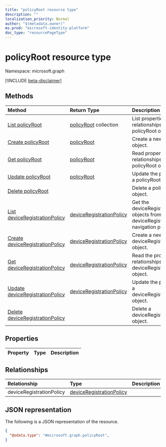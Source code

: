 ```yaml
---
title: "policyRoot resource type"
description: ""
localization_priority: Normal
author: "$(metadata.owner)"
ms.prod: "microsoft-identity-platform"
doc_type: "resourcePageType"
---
```


# policyRoot resource type

Namespace: microsoft.graph

[!INCLUDE [beta-disclaimer](../../includes/beta-disclaimer.md)]

## Methods

| Method                                                                                  | Return Type                                                           | Description                                                                                   |
| :-------------------------------------------------------------------------------------- | :-------------------------------------------------------------------- | :-------------------------------------------------------------------------------------------- |
| [List policyRoot](../api/policyroot-list.md)                                            | [policyRoot](policyRoot.md) collection                                | List properties and relationships of a policyRoot object.                                     |
| [Create policyRoot](../api/policyroot-create.md)                                        | [policyRoot](policyRoot.md)                                           | Create a new policyRoot object.                                                               |
| [Get policyRoot](../api/policyroot-get.md)                                              | [policyRoot](policyRoot.md)                                           | Read properties and relationships of a policyRoot object.                                     |
| [Update policyRoot](../api/policyroot-update.md)                                        | [policyRoot](policyRoot.md)                                           | Update the properties of a policyRoot object.                                                 |
| [Delete policyRoot](../api/policyroot-delete.md)                                        |                                                                       | Delete a policyRoot object.                                                                   |
| [List deviceRegistrationPolicy](../api/policyroot-list-deviceregistrationpolicy.md)     | [deviceRegistrationPolicy](../resources/-deviceregistrationpolicy.md) | Get the deviceRegistrationPolicy objects from a deviceRegistrationPolicy navigation property. |
| [Create deviceRegistrationPolicy](../api/policyroot-post-deviceregistrationpolicy.md)   | [deviceRegistrationPolicy](../resources/-deviceregistrationpolicy.md) | Create a new deviceRegistrationPolicy object.                                                 |
| [Get deviceRegistrationPolicy](../api/policyroot-get-deviceregistrationpolicy.md)       | [deviceRegistrationPolicy](../resources/-deviceregistrationpolicy.md) | Read the properties and relationships of a deviceRegistrationPolicy object.                   |
| [Update deviceRegistrationPolicy](../api/policyroot-update-deviceregistrationpolicy.md) | [deviceRegistrationPolicy](../resources/-deviceregistrationpolicy.md) | Update the properties of a deviceRegistrationPolicy object.                                   |
| [Delete deviceRegistrationPolicy](../api/policyroot-delete-deviceregistrationpolicy.md) |                                                                       | Delete a deviceRegistrationPolicy object.                                                     |

## Properties

| Property | Type | Description |
| :------- | :--- | :---------- |

## Relationships

| Relationship             | Type                                                                 | Description |
| :----------------------- | :------------------------------------------------------------------- | :---------- |
| deviceRegistrationPolicy | [deviceRegistrationPolicy](../resources/deviceregistrationpolicy.md) |             |

## JSON representation

The following is a JSON representation of the resource.

<!-- {
  "blockType": "resource",
  "keyProperty": "id",
  "@odata.type": "microsoft.graph.policyRoot",
  "baseType": "microsoft.graph.entity",
  "openType": False
}
-->

```json
{
  "@odata.type": "#microsoft.graph.policyRoot",
}
```
